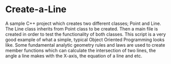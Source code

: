 # Create-a-Line
A sample C++ project which creates two different classes; Point and Line. The Line class inherits from Point class to be created. Then a main file is created in order to test the functionality of both classes. This script is a very good example of what a simple, typical Object Oriented Programming looks like. Some fundamental analytic geometry rules and laws are used to create member functions which can calculate the intersection of two lines, the angle a line makes with the X-axis, the equation of a line and etc.
